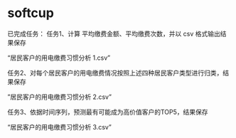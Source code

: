 # softcup
已完成任务：
任务1、计算 平均缴费金额、平均缴费次数，并以 csv 格式输出结果保存

“居民客户的用电缴费习惯分析 1.csv”

任务2、对每个居民客户的用电缴费情况按照上述四种居民客户类型进行归类，结果保存

”居民客户的用电缴费习惯分析 2.csv”

任务3、依据时间序列，预测最有可能成为高价值客户的TOP5，结果保存

“居民客户的用电缴费习惯分析 3.csv”
